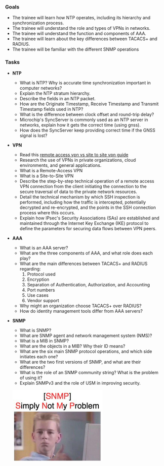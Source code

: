 ### Goals
- The trainee will learn how NTP operates, including its hierarchy and synchronization process.
- The trainee will understand the role and types of VPNs in networks.
- The trainee will understand the function and components of AAA.
- The trainee will learn about the key differences between TACACS+ and RADIUS.
- The trainee will be familiar with the different SNMP operations

### Tasks
- **NTP**
    - What is NTP? Why is accurate time synchronization important in computer networks?
    - Explain the NTP stratum hierarchy.
    - Describe the fields in an NTP packet.
    - How are the Originate Timestamp, Receive Timestamp and Transmit Timestamp fields used in NTP?
    - What is the difference between clock offset and round-trip delay?
    - Microchip's SyncServer is commonly used as an NTP server in networks, explain how it gets the correct time (using gnss).
    - How does the SyncServer keep providing correct time if the GNSS signal is lost?

- **VPN**
    - Read this [remote access vpn vs site to site vpn guide](https://www.vpnmentor.com/blog/remote-access-vpn-vs-site-to-site-vpn-full-guide)
    - Research the use of VPNs in private organizations, cloud environments, and general applications.
    - What is a Remote-Access VPN
    - What is a Site-to-Site VPN
    - Describe the step-by-step technical operation of a remote access VPN connection from the client initiating the connection to the secure traversal of data to the private network resources.
    - Detail the technical mechanism by which SSH inspection is performed, including how the traffic is intercepted, potentially decrypted and re-encrypted, and the points in the SSH connection process where this occurs.
    - Explain how IPsec's Security Associations (SAs) are established and maintained through the Internet Key Exchange (IKE) protocol to define the parameters for securing data flows between VPN peers.

- **AAA**
    - What is an AAA server?
    - What are the three components of AAA, and what role does each play?
    - What are the main differences between TACACS+ and RADIUS regarding:
        1. Protocol used
        2. Encryption
        3. Separation of Authentication, Authorization, and Accounting
        4. Port numbers
        5. Use cases
        6. Vendor support
    - Why might an organization choose TACACS+ over RADIUS?
    - How do identity management tools differ from AAA servers?

- **SNMP**
    - What is SNMP?
    - What are SNMP agent and network management system (NMS)?
    - What is a MIB in SNMP?
    - What are the objects in a MIB? Why their ID means?
    - What are the six main SNMP protocol operations, and which side initiates each one?
    - What are the two first versions of SNMP, and what are their differences?
    - What is the role of an SNMP community string? What is the problem of using it?
    - Explain SNMPv3 and the role of USM in improving security.
    
    ![SNMP](snmp.jpg)